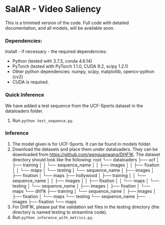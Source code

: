 # SalAR - Video Saliency

This is a trimmed version of the code. Full code with detailed documentation, and all models,  will be available soon.

### Dependencies:
Install - if necessary - the required dependencies:
 - Python (tested with 3.7.3, conda 4.6.14)
 - PyTorch (tested with PyTorch 1.1.0, CUDA 9.2, scipy 1.2.1)
 - Other python dependencies: numpy, scipy, matplotlib, opencv-python (cv2)
 - CUDA is required.


### Quick Inference
We have added a test sequence from the UCF-Sports dataset in the dataloaders folder.
1. Run `python test_sequence.py`.

### Inference
1. The model given is for UCF-Sports. It can be found in models folder.
2. Download the datasets and place them under dataloaders. They can be downloaded from https://github.com/wenguanwang/DHF1K.
The dataset directory should look like the following:
root
└── dataloaders
    ├── ucf
    │   ├── training
    │   │   └── sequence_name
    │   │       ├── images
    │   │       ├── fixation
    │   │       └── maps
    │   └── testing
    │       └── sequence_name
    │           ├── images
    │           ├── fixation
    │           └── maps
    ├── hollywood
    │   ├── training
    │   │   └── sequence_name
    │   │       ├── images
    │   │       ├── fixation
    │   │       └── maps
    │   └── testing
    │       └── sequence_name
    │           ├── images
    │           ├── fixation
    │           └── maps
    └── dhf1k
        ├── training
        │   └── sequence_name
        │       ├── images
        │       ├── fixation
        │       └── maps
        └── testing
            └── sequence_name
                ├── images
                ├── fixation
                └── maps
2. For DHF1K, please put the validation set files in the testing directory (the directory is named testing to streamline code).
3. Run `python inference_with_metrics.py`.
